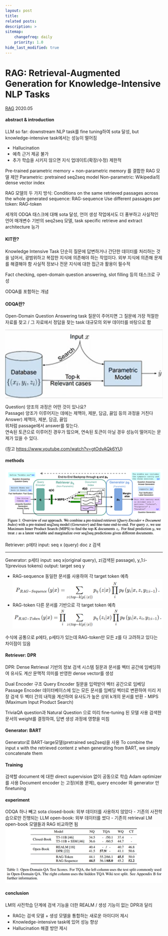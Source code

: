 ```yaml
---
layout: post
title: 
related posts:
description: >
sitemap:
    changefreq: daily
    priority: 1.0
hide_last_modified: true
---
```



# RAG: Retrieval-Augmented Generation for Knowledge-Intensive NLP Tasks

[RAG](https://arxiv.org/pdf/2005.11401)
2020.05

#### abstract & introduction
LLM so far: downstream NLP task를 fine tuning하여 sota 달성, but knowledge-intensive task에서는 성능이 떨어짐
- Hallucination
- 예측 근거 제공 불가
- 추가 학습을 시키지 않으면 지식 업데이트(확장/수정) 제한적

Pre-trained parametric memory + non-parametric memory 를 결합한 RAG 모델 제안
Parametric: pretrained seq2seq model
Non-parametric: Wikipedia의 dense vector index

RAG 모델의 두 가지 방식:
Conditions on the same retrieved passages across the whole generated sequence: RAG-sequence
Use different passages per token: RAG-token

세개의 ODQA 태스크에 대해 sota 달성, 언어 생성 작업에서도 더 풍부하고 사실적인 언어
매개변수 기반의 seq2seq 모델, task specific retrieve and extract architecture 능가

#### KIT란?
Knowledge Intensive Task
단순히 질문에 답변하거나 간단한 데이터를 처리하는 것을 넘어서, 광범위하고 복잡한 지식에 의존해야 하는 작업이다.
외부 지식에 의존해 문제를 해결해야 함
사실적 정보나 전문 지식에 대한 접근과 활용이 필수적

Fact checking, open-domain question answering, slot filling 등의 태스크로 구성

ODQA를 포함하는 개념

#### ODQA란?
Open-Domain Question Answering task
질문이 주어지면 그 질문에 가장 적절한 자료를 찾고 / 그 자료에서 정답을 찾는 task
대규모의 외부 데이터를 바탕으로 함

![](/assets/img/ai/llm6/1.png)

Question) 양조의 과정은 어떤 것이 있나요? \
Passage) 양조가 이루어지는 데에는 제맥아, 제분, 담금, 끓임 등의 과정을 거친다 \
Answer) 제맥아, 제분, 담금, 끓임 \
위처럼 passage에서 answer를 찾는다. \
연속된 토큰으로 이루어진 경우가 많으며, 연속된 토큰이 아닐 경우 성능이 떨어지는 문제가 있을 수 있다.

(참고 https://www.youtube.com/watch?v=gtOdvAQk6YU)


#### methods
![](/assets/img/ai/llm6/2.png)

Retriever: p에타
input: seq x (query)
doc z 검색

---
Generator: p세타
input: seq x(original query), z(검색된 passage), y_1:i-1(previous tokens)
output: target seq y



- RAG-sequence
동일한 문서를 사용하여 각 target token 예측
![](/assets/img/ai/llm6/3.png)
- RAG-token
다른 문서를 기반으로 각 target token 예측
![](/assets/img/ai/llm6/4.png)

수식에 공통으로 p에타, p세타가 있는데 RAG-token만 모든 z를 다 고려하고 있다는 차이점이 있음


#### Retriever: DPR
DPR: Dense Retrieval 기반의 정보 검색 시스템
질문과 문서를 벡터 공간에 임베딩하여 유사도 계산
문맥적 의미를 반영한 dense vector를 생성

Dual Encoder 구조
Query Encoder
질문을 입력받아 벡터 공간으로 임베딩
Passage Encoder
데이터베이스에 있는 모든 문서를 임베딩 벡터로 변환하여 미리 저장
검색
두 벡터 간의 내적을 계산하여 유사도가 높은 상위 k개의 문서를 반환 - MIPS (Maximum Input Product Search)


TriviaQA question과 Natural Question 으로 미리 fine-tuning 된 모델 사용
검색한 문서의 weight를 결정하여, 답변 생성 과정에 영향을 미침



#### Generator: BART
Generator로 BART-large모델(pretrained seq2seq)을 사용
To combine the input x with the retrieved content z when generating from BART, we simply concatenate them



#### Training
검색할 document 에 대한 direct supervision 없이 공동으로 학습
Adam optimizer를 사용
Document encoder 는 고정(비용 문제), query encoder 와 generator 만 finetuning


#### experiment
ODQA 하나 빼고 sota
closed-book: 외부 데이터를 사용하지 않았다 - 기존의 사전학습으로만 진행되는 LLM
open-book: 외부 데이터를 썼다 - 기존의 retrieval LM
open-book 모델들과 RAG 비교하면 됨
![](/assets/img/ai/llm6/5.png)

#### conclusion
LM의 사전학습 단계에 검색 기능을 더한 REALM / 생성 기능이 없는 DPR과 달리
- RAG는 검색 모델 + 생성 모델을 통합하는 새로운 아이디어 제시
- Knowledge-intensive task에 있어 성능 향상
- Hallucination 해결 방안 제시
